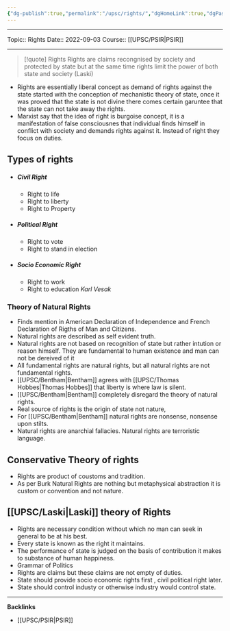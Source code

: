 ```yaml
---
{"dg-publish":true,"permalink":"/upsc/rights/","dgHomeLink":true,"dgPassFrontmatter":false}
---
```


----
Topic:: Rights
Date:: 2022-09-03
Course:: [[UPSC/PSIR|PSIR]] 

----
>[!quote] Rights
> Rights are claims recongnised by society and protected by state but at the same time rights limit the power of both state and society (Laski) 

- Rights are essentially liberal concept as demand of rights against the state started with the conception of mechanistic theory of state, once it was proved that the state is not divine there comes certain garuntee that the state can not take away the rights. 
- Marxist say that the idea of right is burgoise concept, it is a manifestation of false consciousnes that individual finds himself  in conflict with society and demands rights against it. Instead of right they focus on duties. 

## Types of rights 
- ##### Civil Right 
	- Right to life
	- Right to liberty 
	- Right to Property
- ##### Political Right
	- Right to vote 
	- Right to stand in election 
- ##### Socio Economic Right 
	- Right to work 
	- Right to education 
*Karl Vesak* 

### Theory of Natural Rights 
- Finds mention in American Declaration of Independence and French Declaration of Rigths of Man and Citizens. 
- Natural rights are described as self evident truth. 
- Natural rights are not based on recognition of state but rather intution or reason himself. They are fundamental to human existence and man can not be dereived of it 
-  All fundamental rights are natural rights, but all natural rights are not fundamental rights. 
- [[UPSC/Bentham|Bentham]] agrees with [[UPSC/Thomas Hobbes|Thomas Hobbes]] that liberty is where law is silent. 
- [[UPSC/Bentham|Bentham]] completely disregard the theory of natural rights. 
- Real source of rights is the origin of state not nature, 
- For [[UPSC/Bentham|Bentham]] natural rights are nonsense, nonsense upon stilts. 
- Natural rights are anarchial fallacies. Natural rights are terroristic language. 

## Conservative Theory of rights 
- Rights are product of coustoms and tradition. 
- As per Burk Natural Rights are nothing but metaphysical abstraction it is custom or convention and not nature. 
## [[UPSC/Laski|Laski]] theory of Rights
- Rights are necessary condition without which no man can seek in general to be at his best. 
- Every state is known as the right it maintains. 
- The performance of state is judged on the basis of contribution it makes to substance of human happiness. 
- Grammar of Politics 
- Rights are claims but these claims are not empty of duties. 
- State should provide socio economic rights first , civil political right later. 
- State should control industy or otherwise industry would control state. 





---
**Backlinks**
- [[UPSC/PSIR|PSIR]]



